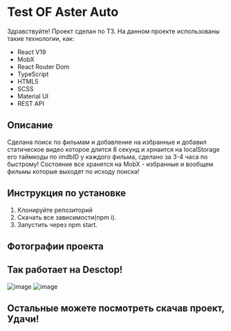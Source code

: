 # Test OF Aster Auto

Здравствуйте! Проект сделан по ТЗ. На данном проекте использованы такие технологии, как:
- React V19
- MobX
- React Router Dom
- TypeScript
- HTML5
- SCSS
- Material UI
- REST API

## Описание
Сделана поиск по фильмам и добавление на избранные и добавил статическое видео которое длится 8 секунд и хрнаится на localStorage его таймкоды по imdbID у каждого фильма, сделано за 3-4 часа по быстрому!
Состояние все хранятся на MobX - избранные и вообщем фильмы которые выходят по исходу поиска!

## Инструкция по установке

1. Клонируйте репозиторий
2. Скачать все зависимости(npm i).
3. Запустить через npm start.

## Фотографии проекта
## Так работает на Desctop!
![image](https://github.com/user-attachments/assets/d1dc48c5-3382-4776-a1b0-3e893f2d19d7)
![image](https://github.com/user-attachments/assets/2c65b421-a2d8-427c-97ad-6e4b6f3ef0b4)

## Остальные можете посмотреть скачав проект, Удачи!




